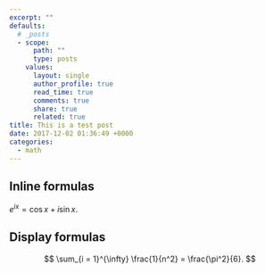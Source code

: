 ```yaml
---
excerpt: ""
defaults:
  # _posts
  - scope:
      path: ""
      type: posts
    values:
      layout: single
      author_profile: true
      read_time: true
      comments: true
      share: true
      related: true
title: This is a test post
date: 2017-12-02 01:36:49 +0000
categories:
  - math
---
```


## Inline formulas

$e^{ix} = \cos x + i \sin x$.


## Display formulas

$$
\sum_{i = 1}^{\infty} \frac{1}{n^2} = \frac{\pi^2}{6}.
$$